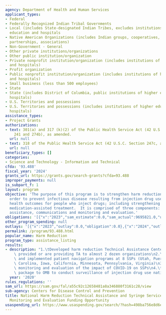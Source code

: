 ```yaml
---
agency: Department of Health and Human Services
applicant_types:
- Federal
- Federally Recognized Indian Tribal Governments
- Local (includes State-designated Indian Tribes, excludes institutions of higher
  education and hospitals
- Native American Organizations (includes Indian groups, cooperatives, corporations,
  partnerships, associations)
- Non-Government - General
- Other private institutions/organizations
- Other public institution/organization
- Private nonprofit institution/organization (includes institutions of higher education
  and hospitals)
- Profit organization
- Public nonprofit institution/organization (includes institutions of higher education
  and hospitals)
- Small business (less than 500 employees)
- State
- State (includes District of Columbia, public institutions of higher education and
  hospitals)
- U.S. Territories and possessions
- U.S. Territories and possessions (includes institutions of higher education and
  hospitals)
assistance_types:
- Project Grants
authorizations:
- text: 301(a) and 317 (k)(2) of the Public Health Service Act (42 U.S.C. section
    241 and 274b), as amended.
  url: null
- text: 318 of the Public Health Service Act (42 U.S.C. Section 247c, as amended).
  url: null
beneficiary_types: []
categories:
- Science and Technology - Information and Technical
cfda: '93.488'
fiscal_year: '2024'
grants_url: https://grants.gov/search-grants?cfda=93.488
improper_payments: null
is_subpart_f: 1
layout: program
objective: 'The purpose of this program is to strengthen harm reduction programs in
  order to prevent infectious disease resulting from injection drug use, and improving
  health outcomes for people who inject drugs; including strengthening linkage to
  medication-assisted treatment.  It is comprised of three components:  technical
  assistance, communications and monitoring and evaluation.'
obligations: '[{"x":"2023","sam_estimate":0.0,"sam_actual":9695821.0,"usa_spending_actual":9695821.0},{"x":"2024","sam_estimate":0.0,"sam_actual":12360821.0,"usa_spending_actual":11758050.0},{"x":"2025","sam_estimate":0.0,"sam_actual":12360821.0,"usa_spending_actual":0.0}]'
other_program_spending: null
outlays: '[{"x":"2023","outlay":0.0,"obligation":0.0},{"x":"2024","outlay":18858742.39,"obligation":1397229.0},{"x":"2025","outlay":0.0,"obligation":0.0}]'
permalink: /program/93.488.html
popular_name: Harm Reduction
program_type: assistance_listing
results:
- description: "1.\tDeveloped harm reduction Technical Assistance Center and have\
    \ provided or are providing TA to almost 2 dozen organizations\n2.\tDeveloped\
    \ and implemented patient navigation programs at 8 SSPs (Utah, Puerto Rico, North\
    \ Carolina, Iowa, California, Minnesota, Pennsylvania, Virginia)\n3.\tConducted\
    \ monitoring and evaluation of the impact of COVID-19 on SSPs\n4.\tSubmitted a\
    \ package to OMB to conduct surveillance of injection drug use nationwide"
  year: '2020'
rules_regulations: ''
sam_url: https://sam.gov/fal/a55c92c12658481a8a346880f3161c28/view
sub-agency: Centers for Disease Control and Prevention
title: National Harm Reduction Technical Assistance and Syringe Services Program (SSP)
  Monitoring and Evaluation Funding Opportunity
usaspending_url: https://www.usaspending.gov/search/?hash=498ba756e8d6e741778ba52ca78cc0e0
---
```

